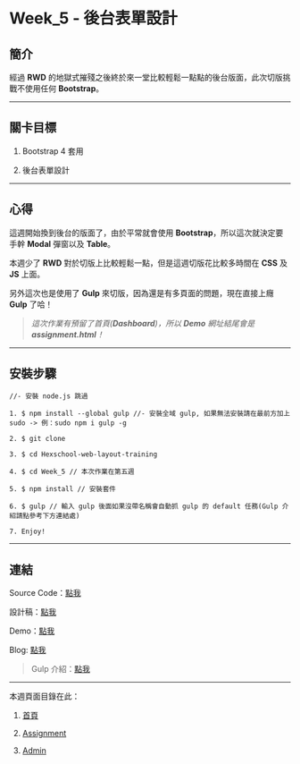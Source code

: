 # Week_5 - 後台表單設計

## 簡介

經過 **RWD** 的地獄式摧殘之後終於來一堂比較輕鬆一點點的後台版面，此次切版挑戰不使用任何 **Bootstrap**。

---

## 關卡目標

1. Bootstrap 4 套用

2. 後台表單設計

---

## 心得

這週開始換到後台的版面了，由於平常就會使用 **Bootstrap**，所以這次就決定要手幹 **Modal** 彈窗以及 **Table**。

本週少了 **RWD** 對於切版上比較輕鬆一點，但是這週切版花比較多時間在 **CSS** 及 **JS** 上面。

另外這次也是使用了 **Gulp** 來切版，因為還是有多頁面的問題，現在直接上癮 **Gulp** 了哈！

> *這次作業有預留了首頁(**Dashboard**)，所以 **Demo** 網址結尾會是 **assignment.html**！*

---

## 安裝步驟

```
//- 安裝 node.js 跳過

1. $ npm install --global gulp //- 安裝全域 gulp, 如果無法安裝請在最前方加上 sudo -> 例：sudo npm i gulp -g

2. $ git clone 

3. $ cd Hexschool-web-layout-training 

4. $ cd Week_5 // 本次作業在第五週

5. $ npm install // 安裝套件

6. $ gulp // 輸入 gulp 後面如果沒帶名稱會自動抓 gulp 的 default 任務(Gulp 介紹請點參考下方連結處)

7. Enjoy!

```

---

## 連結

Source Code：[點我](https://github.com/RexHung0302/Hexschool-web-layout-training/tree/master/Week_5)

設計稿：[點我](https://xd.adobe.com/view/bd869667-ead5-4620-4329-ee0709cfef9e-cbb7/)

Demo：[點我](https://rexhung0302.github.io/Hexschool-web-layout-training/Week_5/dist/assignment.html)

Blog: [點我](#)

> Gulp 介紹：[點我](https://rexhung0302.github.io/2020/05/06/20200506/#more)

---

本週頁面目錄在此：

1. [首頁](https://rexhung0302.github.io/Hexschool-web-layout-training/Week_5/dist)

2. [Assignment](https://rexhung0302.github.io/Hexschool-web-layout-training/Week_5/dist/assignment.html)

3. [Admin](https://rexhung0302.github.io/Hexschool-web-layout-training/Week_5/dist/admin.html)